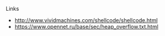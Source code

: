 Links
- http://www.vividmachines.com/shellcode/shellcode.html
- https://www.opennet.ru/base/sec/heap_overflow.txt.html
